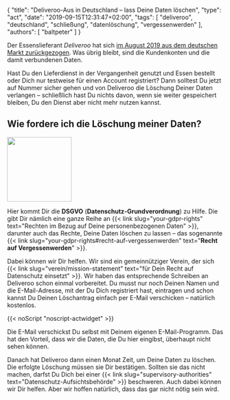 {
	"title": "Deliveroo-Aus in Deutschland – lass Deine Daten löschen",
	"type": "act",
    "date": "2019-09-15T12:31:47+02:00",
    "tags": [ "deliveroo", "deutschland", "schließung", "datenlöschung", "vergessenwerden" ],
    "authors": [ "baltpeter" ]
}

Der Essenslieferant *Deliveroo* hat sich [im August 2019 aus dem deutschen Markt zurückgezogen](https://www.tagesschau.de/wirtschaft/deliveroo-abschied-deutschland-101.html). Was übrig bleibt, sind die Kundenkonten und die damit verbundenen Daten.

Hast Du den Lieferdienst in der Vergangenheit genutzt und Essen bestellt oder Dich nur testweise für einen Account registriert? Dann solltest Du jetzt auf Nummer sicher gehen und von Deliveroo die Löschung Deiner Daten verlangen – schließlich hast Du nichts davon, wenn sie weiter gespeichert bleiben, Du den Dienst aber nicht mehr nutzen kannst.

## Wie fordere ich die Löschung meiner Daten?

<img class="offset-image offset-image-right" src="/card-icons/erase.svg" style="height: 150px; margin-right: -100px;" alt="">

Hier kommt Dir die **DSGVO** (**Datenschutz-Grundverordnung**) zu Hilfe. Die gibt Dir nämlich eine ganze Reihe an {{< link slug="your-gdpr-rights" text="Rechten im Bezug auf Deine personenbezogenen Daten" >}}, darunter auch das Rechte, Deine Daten löschen zu lassen – das sogenannte {{< link slug="your-gdpr-rights#recht-auf-vergessenwerden" text="**Recht auf Vergessenwerden**" >}}.

Dabei können wir Dir helfen. Wir sind ein gemeinnütziger Verein, der sich {{< link slug="verein/mission-statement" text="für Dein Recht auf Datenschutz einsetzt" >}}. Wir haben das entsprechende Schreiben an Deliveroo schon einmal vorbereitet. Du musst nur noch Deinen Namen und die E-Mail-Adresse, mit der Du Dich registriert hast, eintragen und schon kannst Du Deinen Löschantrag einfach per E-Mail verschicken – natürlich kostenlos.

<div class="act-widget" style="max-width: 600px; margin: auto;"></div>
{{< noScript "noscript-actwidget" >}}
<script>
window.props = {
    request_types: ['erasure'],
    transport_medium: 'email',
    company: 'deliveroo-de'
};
window.addEventListener('load', function() { renderActWidget(); });
</script>

Die E-Mail verschickst Du selbst mit Deinem eigenen E-Mail-Programm. Das hat den Vorteil, dass wir die Daten, die Du hier eingibst, überhaupt nicht sehen können.

Danach hat Deliveroo dann einen Monat Zeit, um Deine Daten zu löschen. Die erfolgte Löschung müssen sie Dir bestätigen. Sollten sie das nicht machen, darfst Du Dich bei einer {{< link slug="supervisory-authorities" text="Datenschutz-Aufsichtsbehörde" >}} beschweren. Auch dabei können wir Dir helfen. Aber wir hoffen natürlich, dass das gar nicht nötig sein wird.
